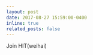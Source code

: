 ```yaml
---
layout: post
date: 2017-08-27 15:59:00-0400
inline: true
related_posts: false
---
```


Join HIT(weihai)
